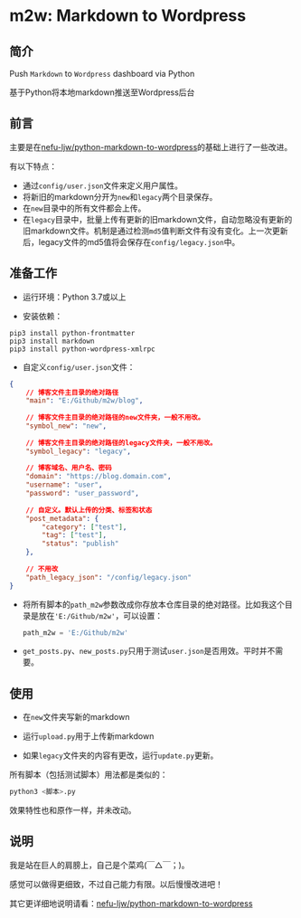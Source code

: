 # m2w: Markdown to Wordpress

## 简介

Push `Markdown` to `Wordpress` dashboard via Python

基于Python将本地markdown推送至Wordpress后台

## 前言

主要是在[nefu-ljw/python-markdown-to-wordpress](https://github.com/nefu-ljw/python-markdown-to-wordpress)的基础上进行了一些改进。

有以下特点：

+ 通过`config/user.json`文件来定义用户属性。
+ 将新旧的markdown分开为`new`和`legacy`两个目录保存。
+ 在`new`目录中的所有文件都会上传。
+ 在`legacy`目录中，批量上传有更新的旧markdown文件，自动忽略没有更新的旧markdown文件。机制是通过检测`md5`值判断文件有没有变化。上一次更新后，legacy文件的md5值将会保存在`config/legacy.json`中。

## 准备工作

+ 运行环境：Python 3.7或以上

+ 安装依赖：

```
pip3 install python-frontmatter
pip3 install markdown
pip3 install python-wordpress-xmlrpc
```

+ 自定义`config/user.json`文件：

```json
{
    // 博客文件主目录的绝对路径
    "main": "E:/Github/m2w/blog",
    
    // 博客文件主目录的绝对路径的new文件夹，一般不用改。
    "symbol_new": "new",
    
    // 博客文件主目录的绝对路径的legacy文件夹，一般不用改。
    "symbol_legacy": "legacy",
    
    // 博客域名、用户名、密码
    "domain": "https://blog.domain.com",
    "username": "user",
    "password": "user_password",
    
    // 自定义。默认上传的分类、标签和状态
    "post_metadata": {
        "category": ["test"],
        "tag": ["test"],
        "status": "publish"
    },
    
    // 不用改
    "path_legacy_json": "/config/legacy.json"
}
```

+ 将所有脚本的`path_m2w`参数改成你存放本仓库目录的绝对路径。比如我这个目录是放在`'E:/Github/m2w'`，可以设置：

  ```python
  path_m2w = 'E:/Github/m2w'
  ```

+ `get_posts.py`、`new_posts.py`只用于测试`user.json`是否用效。平时并不需要。

## 使用

+ 在`new`文件夹写新的markdown
+ 运行`upload.py`用于上传新markdown

+ 如果`legacy`文件夹的内容有更改，运行`update.py`更新。

所有脚本（包括测试脚本）用法都是类似的：

```bash
python3 <脚本>.py
```

效果特性也和原作一样，并未改动。

## 说明

我是站在巨人的肩膀上，自己是个菜鸡(￣△￣；)。

感觉可以做得更细致，不过自己能力有限。以后慢慢改进吧！

其它更详细地说明请看：[nefu-ljw/python-markdown-to-wordpress](https://github.com/nefu-ljw/python-markdown-to-wordpress)
